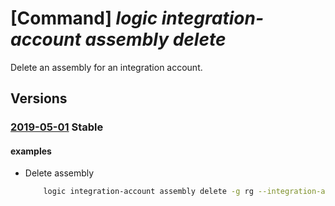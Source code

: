 # [Command] _logic integration-account assembly delete_

Delete an assembly for an integration account.

## Versions

### [2019-05-01](/Resources/mgmt-plane/L3N1YnNjcmlwdGlvbnMve30vcmVzb3VyY2Vncm91cHMve30vcHJvdmlkZXJzL21pY3Jvc29mdC5sb2dpYy9pbnRlZ3JhdGlvbmFjY291bnRzL3t9L2Fzc2VtYmxpZXMve30=/2019-05-01.xml) **Stable**

<!-- mgmt-plane /subscriptions/{}/resourcegroups/{}/providers/microsoft.logic/integrationaccounts/{}/assemblies/{} 2019-05-01 -->

#### examples

- Delete assembly
    ```bash
        logic integration-account assembly delete -g rg --integration-account-name name -n assembly
    ```
